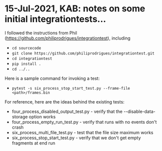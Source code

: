 # 15-Jul-2021, KAB: notes on some initial integrationtests...

I followed the instructions from Phil
(https://github.com/philiprodrigues/integrationtest), including
* `cd sourcecode`
* `git clone https://github.com/philiprodrigues/integrationtest.git`
* `cd integrationtest`
* `pip install .`
* `cd ../..`

Here is a sample command for invoking a test:

* `pytest -s six_process_stop_start_test.py --frame-file <path>/frames.bin`

For reference, here are the ideas behind the existing tests:
* four_process_disabled_output_test.py - verify that the --disable-data-storage option works
* four_process_empty_run_test.py - verify that runs with no events don't crash
* six_process_multi_file_test.py - test that the file size maximum works
* six_process_stop_start_test.py - verify that we don't get empty fragments at end run
